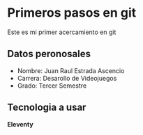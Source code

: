 # Primeros pasos en git
Este es mi primer acercamiento en git  
## Datos peronosales 
- Nombre: Juan Raul Estrada Ascencio 
- Carrera: Desarollo de Videojuegos 
- Grado: Tercer Semestre 
## Tecnologia a usar 
**Eleventy**
